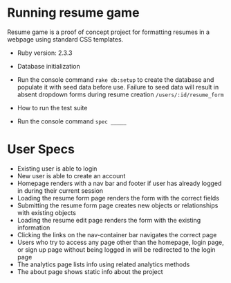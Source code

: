 # Running resume game

Resume game is a proof of concept project for formatting resumes in a webpage using standard CSS templates.

* Ruby version: 2.3.3

* Database initialization

- Run the console command `rake db:setup` to create the database and populate it with seed data before use. Failure to seed data will result in absent dropdown forms during resume creation `/users/:id/resume_form`

* How to run the test suite

- Run the console command `spec _____`

# User Specs

- Existing user is able to login
- New user is able to create an account
- Homepage renders with a nav bar and footer if user has already logged in during their current session
- Loading the resume form page renders the form with the correct fields
- Submitting the resume form page creates new objects or relationships with existing objects
- Loading the resume edit page renders the form with the existing information
- Clicking the links on the nav-container bar navigates the correct page
- Users who try to access any page other than the homepage, login page, or sign up page without being logged in will be  redirected to the login page
- The analytics page lists info using related analytics methods
- The about page shows static info about the project
